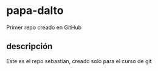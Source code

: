 # papa-dalto
Primer repo creado en GitHub

## descripción
Este es el repo sebastian, creado solo para el curso de git
